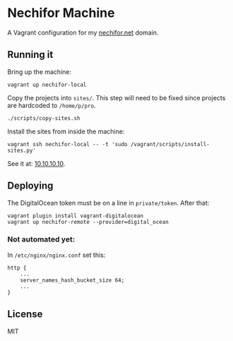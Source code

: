 # Nechifor Machine

A Vagrant configuration for my [nechifor.net](http://nechifor.net) domain.

## Running it

Bring up the machine:

    vagrant up nechifor-local

Copy the projects into `sites/`. This step will need to be fixed since projects
are hardcoded to `/home/p/pro`.

    ./scripts/copy-sites.sh

Install the sites from inside the machine:

    vagrant ssh nechifor-local -- -t 'sudo /vagrant/scripts/install-sites.py'

See it at: [10.10.10.10](http://10.10.10.10).

## Deploying

The DigitalOcean token must be on a line in `private/token`. After that:

    vagrant plugin install vagrant-digitalocean
    vagrant up nechifor-remote --provider=digital_ocean

### Not automated yet:

In `/etc/nginx/nginx.conf` set this:

    http {
        ...
        server_names_hash_bucket_size 64;
        ...
    }

## License

MIT
